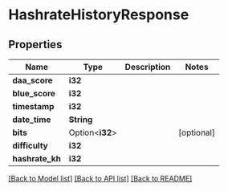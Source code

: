 # HashrateHistoryResponse

## Properties

| Name            | Type            | Description | Notes      |
| --------------- | --------------- | ----------- | ---------- |
| **daa_score**   | **i32**         |             |
| **blue_score**  | **i32**         |             |
| **timestamp**   | **i32**         |             |
| **date_time**   | **String**      |             |
| **bits**        | Option<**i32**> |             | [optional] |
| **difficulty**  | **i32**         |             |
| **hashrate_kh** | **i32**         |             |

[[Back to Model list]](../README.md#documentation-for-models) [[Back to API list]](../README.md#documentation-for-api-endpoints) [[Back to README]](../README.md)
